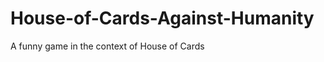 House-of-Cards-Against-Humanity
===============================

A funny game in the context of House of Cards
